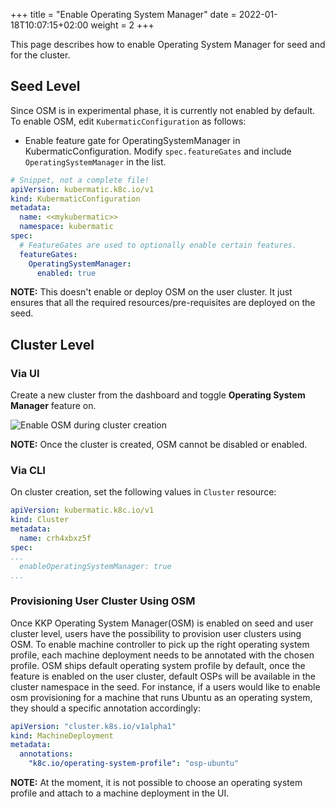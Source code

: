 +++
title = "Enable Operating System Manager"
date = 2022-01-18T10:07:15+02:00
weight = 2
+++

This page describes how to enable Operating System Manager for seed and for the cluster.

## Seed Level

Since OSM is in experimental phase, it is currently not enabled by default. To enable OSM, edit `KubermaticConfiguration` as follows:

* Enable feature gate for OperatingSystemManager in KubermaticConfiguration. Modify `spec.featureGates` and include `OperatingSystemManager` in the list.

```yaml
# Snippet, not a complete file!
apiVersion: kubermatic.k8c.io/v1
kind: KubermaticConfiguration
metadata:
  name: <<mykubermatic>>
  namespace: kubermatic
spec:
  # FeatureGates are used to optionally enable certain features.
  featureGates:
    OperatingSystemManager:
      enabled: true
```

**NOTE:** This doesn't enable or deploy OSM on the user cluster. It just ensures that all the required resources/pre-requisites are deployed on the seed.

## Cluster Level

### Via UI

Create a new cluster from the dashboard and toggle **Operating System Manager** feature on.

![Enable OSM during cluster creation](/img/kubermatic/master/tutorials/operating_system_manager/osm_dashboard.png?height=450px&classes=shadow,border "Enable OSM during cluster creation")

**NOTE:** Once the cluster is created, OSM cannot be disabled or enabled.

### Via CLI

On cluster creation, set the following values in `Cluster` resource:

```yaml
apiVersion: kubermatic.k8c.io/v1
kind: Cluster
metadata:
  name: crh4xbxz5f
spec:
...
  enableOperatingSystemManager: true
...
```

### Provisioning User Cluster Using OSM

Once KKP Operating System Manager(OSM) is enabled on seed and user cluster level, users have the possibility to provision user
clusters using OSM. To enable machine controller to pick up the right operating system profile, each machine deployment
needs to be annotated with the chosen profile. OSM ships default operating system profile by default, once the feature is
enabled on the user cluster, default OSPs will be available in the cluster namespace in the seed. For instance, if a users
would like to enable osm provisioning for a machine that runs Ubuntu as an operating system, they should a specific annotation
accordingly:

```yaml
apiVersion: "cluster.k8s.io/v1alpha1"
kind: MachineDeployment
metadata:
  annotations:
    "k8c.io/operating-system-profile": "osp-ubuntu"
```

**NOTE:** At the moment, it is  not possible to choose an operating system profile and attach to a machine deployment in the UI.